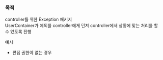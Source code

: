### 목적
controller를 위한 Exception 패키지
<br> UserContainer가 예외를 controller에게 던져 controller에서 상황에 맞는 처리를 할 수 있도록 진행

예시 
- 편집 권한이 없는 경우 
